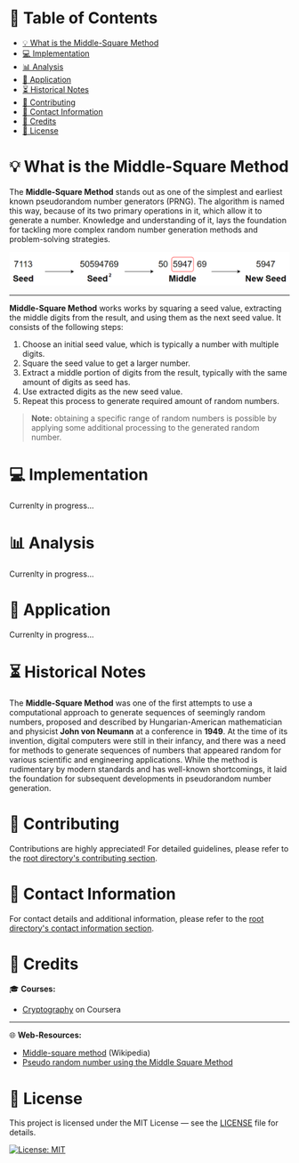 # &#128209; Table of Contents
- [💡 What is the Middle-Square Method](#-what-is-the-middle-square-method)
- [💻 Implementation](#-implementation)
- [📊 Analysis](#-analysis)
- [📝 Application](#-application)
- [⏳ Historical Notes](#-historical-notes)
- [🤝 Contributing](#-contributing)
- [📧 Contact Information](#-contact-information)
- [🙏 Credits](#-credits)
- [🔏 License](#-license)



# &#128161; What is the Middle-Square Method
The **Middle-Square Method** stands out as one of the simplest and earliest known pseudorandom number generators (PRNG). The algorithm is named this way, because of its two primary operations in it, which allow it to generate a number. Knowledge and understanding of it, lays the foundation for tackling more complex random number generation methods and problem-solving strategies.
<p align="center"><img src="./img/MiddleSquareMethod.png"/></p>

---
**Middle-Square Method** works works by squaring a seed value, extracting the middle digits from the result, and using them as the next seed value. It consists of the following steps:
1. Choose an initial seed value, which is typically a number with multiple digits.
2. Square the seed value to get a larger number.
3. Extract a middle portion of digits from the result, typically with the same amount of digits as seed has.
4. Use extracted digits as the new seed value.
5. Repeat this process to generate required amount of random numbers.

> **Note:** obtaining a specific range of random numbers is possible by applying some additional processing to the generated random number.



# &#x1F4BB; Implementation
Currenlty in progress...



# &#128202; Analysis
Currenlty in progress...



# &#128221; Application
Currenlty in progress...



# &#x23F3; Historical Notes
The **Middle-Square Method** was one of the first attempts to use a computational approach to generate sequences of seemingly random numbers, proposed and described by Hungarian-American mathematician and physicist **John von Neumann** at a conference in **1949**. At the time of its invention, digital computers were still in their infancy, and there was a need for methods to generate sequences of numbers that appeared random for various scientific and engineering applications. While the method is rudimentary by modern standards and has well-known shortcomings, it laid the foundation for subsequent developments in pseudorandom number generation.



# &#129309; Contributing
Contributions are highly appreciated! For detailed guidelines, please refer to the [root directory's contributing section](../../../#-contributing).



# &#128231; Contact Information
For contact details and additional information, please refer to the [root directory's contact information section](../../../#-contact-information).



# &#128591; Credits
&#127891; **Courses:**
- [Cryptography](https://www.coursera.org/learn/cryptography) on Coursera


---  
&#127760; **Web-Resources:**  
- [Middle-square method](https://en.wikipedia.org/wiki/Middle-square_method) (Wikipedia)
- [Pseudo random number using the Middle Square Method](https://www.educative.io/answers/pseudo-random-number-using-the-middle-square-method)



# &#128271; License
This project is licensed under the MIT License — see the [LICENSE](https://github.com/vezzolter/DSA/blob/main/LICENSE) file for details.

[![License: MIT](https://img.shields.io/badge/License-MIT-yellow.svg)](https://opensource.org/licenses/MIT)
